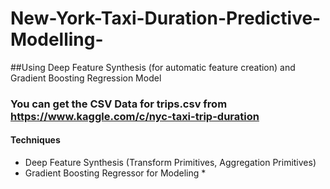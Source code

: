 # New-York-Taxi-Duration-Predictive-Modelling-
##Using Deep Feature Synthesis (for automatic feature creation) and Gradient Boosting Regression Model


### You can get the CSV Data for trips.csv from https://www.kaggle.com/c/nyc-taxi-trip-duration


#### Techniques
  * Deep Feature Synthesis (Transform Primitives, Aggregation Primitives)  
  * Gradient Boosting Regressor for Modeling  * 
